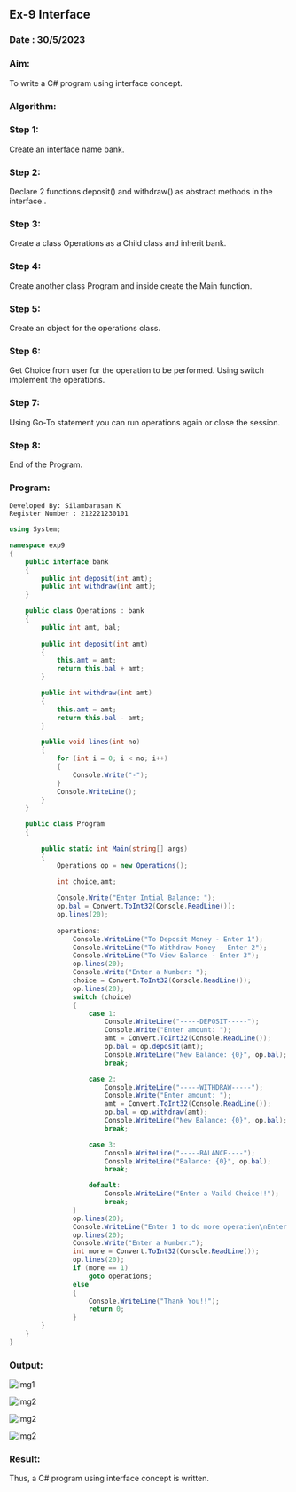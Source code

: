 ## Ex-9 Interface
### Date : 30/5/2023
### Aim:
To write a C# program using interface concept.

### Algorithm:
### Step 1:
Create an interface name bank.

### Step 2:
Declare 2 functions deposit() and withdraw() as abstract methods in the interface..

### Step 3:
Create a class Operations as a Child class and inherit bank.

### Step 4:
Create another class Program and inside create the Main function.

### Step 5:
Create an object for the operations class.

### Step 6:
Get Choice from user for the operation to be performed. Using switch implement the operations.

### Step 7:
Using Go-To statement you can run operations again or close the session.

### Step 8:
End of the Program.


### Program:
 ```
Developed By: Silambarasan K
Register Number : 212221230101
```
```c#
using System;

namespace exp9
{
    public interface bank
    {
        public int deposit(int amt);
        public int withdraw(int amt);
    } 

    public class Operations : bank
    {
        public int amt, bal;
        
        public int deposit(int amt)
        {
            this.amt = amt;
            return this.bal + amt;
        }

        public int withdraw(int amt)
        {
            this.amt = amt;
            return this.bal - amt;
        }

        public void lines(int no)
        {
            for (int i = 0; i < no; i++)
            {
                Console.Write("-");
            }
            Console.WriteLine();
        }
    }

    public class Program
    {
        
        public static int Main(string[] args)
        {
            Operations op = new Operations();

            int choice,amt;
            
            Console.Write("Enter Intial Balance: ");
            op.bal = Convert.ToInt32(Console.ReadLine());
            op.lines(20);
            
            operations:
                Console.WriteLine("To Deposit Money - Enter 1");
                Console.WriteLine("To Withdraw Money - Enter 2");
                Console.WriteLine("To View Balance - Enter 3");
                op.lines(20);
                Console.Write("Enter a Number: ");
                choice = Convert.ToInt32(Console.ReadLine());
                op.lines(20);
                switch (choice)
                {
                    case 1:
                        Console.WriteLine("-----DEPOSIT-----");
                        Console.Write("Enter amount: ");
                        amt = Convert.ToInt32(Console.ReadLine());
                        op.bal = op.deposit(amt);
                        Console.WriteLine("New Balance: {0}", op.bal);
                        break;

                    case 2:
                        Console.WriteLine("-----WITHDRAW-----");
                        Console.Write("Enter amount: ");
                        amt = Convert.ToInt32(Console.ReadLine());
                        op.bal = op.withdraw(amt);
                        Console.WriteLine("New Balance: {0}", op.bal);
                        break;

                    case 3:
                        Console.WriteLine("-----BALANCE----");
                        Console.WriteLine("Balance: {0}", op.bal);
                        break;

                    default:
                        Console.WriteLine("Enter a Vaild Choice!!");
                        break;
                }
                op.lines(20);
                Console.WriteLine("Enter 1 to do more operation\nEnter 2 to close session");
                op.lines(20);
                Console.Write("Enter a Number:");
                int more = Convert.ToInt32(Console.ReadLine());
                op.lines(20);
                if (more == 1)
                    goto operations;
                else
                {
                    Console.WriteLine("Thank You!!");
                    return 0;
                }
        }
    }
}
```
### Output:
![img1](https://user-images.githubusercontent.com/93427237/244061481-9ce014d3-0541-4ee1-8b0b-5f8e951a6319.png)
   
 ![img2](https://user-images.githubusercontent.com/93427237/244061539-6ff65ebd-b150-43fb-8cb3-b9063315cddc.png)
 
 ![img2](https://user-images.githubusercontent.com/93427237/244061614-364b2248-2faa-4bdf-a705-6e320f071452.png)
 
 ![img2](https://user-images.githubusercontent.com/93427237/244061664-fbb1d238-2cae-4523-ad1b-28b85c20ccd9.png)
### Result:
Thus, a C# program using interface concept is written.

